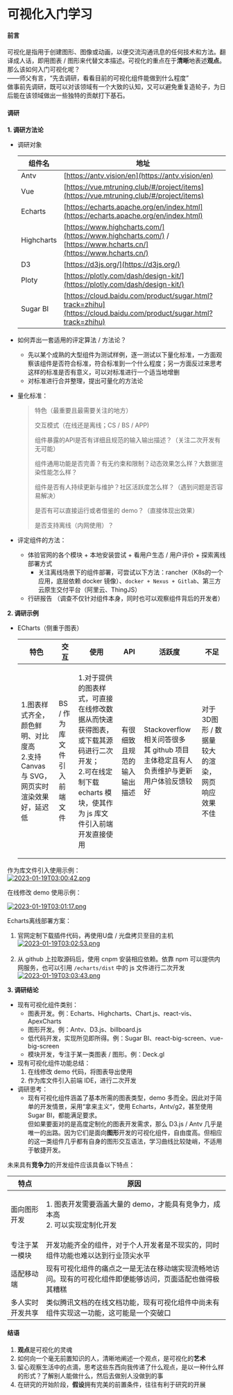 # 可视化入门学习



#### 前言

可视化是指用于创建图形、图像或动画，以便交流沟通讯息的任何技术和方法。翻译成人话，即用图表 / 图形来代替文本描述。可视化的重点在于**清晰**地表述**观点**。\
那么该如何入门可视化呢？\
——师父有言，“先去调研，看看目前的可视化组件能做到什么程度”\
做事前先调研，既可以对该领域有一个大致的认知，又可以避免重复造轮子，为日后能在该领域做出一些独特的贡献打下基石。

#### 调研

**1. 调研方法论**

*   调研对象

    | 组件名        | 地址                                                                                                               |
    | ---------- | ---------------------------------------------------------------------------------------------------------------- |
    | Antv       | [https://antv.vision/en](https://antv.vision/en)                                                                 |
    | Vue        | [https://vue.mtruning.club/#/project/items](https://vue.mtruning.club/#/project/items)                           |
    | Echarts    | [https://echarts.apache.org/en/index.html](https://echarts.apache.org/en/index.html)                             |
    | Highcharts | [https://www.highcharts.com/](https://www.highcharts.com/) / [https://www.hcharts.cn/](https://www.hcharts.cn/)  |
    | D3         | [https://d3js.org/](https://d3js.org/)                                                                           |
    | Ploty      | [https://plotly.com/dash/design-kit/](https://plotly.com/dash/design-kit/)                                       |
    | Sugar BI   | [https://cloud.baidu.com/product/sugar.html?track=zhihu](https://cloud.baidu.com/product/sugar.html?track=zhihu) |
* 如何弄出一套适用的评定算法 / 方法论？
  * 先以某个成熟的大型组件为测试样例，逐一测试以下量化标准，一方面观察该组件是否符合标准，符合标准到一个什么程度；另一方面反过来思考这样的标准是否有意义，可以对标准进行一个适当地增删
  * 对标准进行合并整理，提出可量化的方法论
*   量化标准：

    > 特色（最重要且最需要关注的地方）
    >
    > 交互模式（在线还是离线；CS / BS / APP)
    >
    > 组件暴露的API是否有详细且规范的输入输出描述？（关注二次开发有无可能）
    >
    > 组件通用功能是否完善？有无约束和限制？动态效果怎么样？大数据渲染性能怎么样？
    >
    > 组件是否有人持续更新与维护？社区活跃度怎么样？（遇到问题是否容易解决）
    >
    > 是否有可以直接运行或者借鉴的 demo？（直接体现出效果）
    >
    > 是否支持离线（内网使用）？
* 评定组件的方法：
  * 体验官网的各个模块 + 本地安装尝试 + 看用户生态 / 用户评价 + 探索离线部署方式
    * 关注离线场景下的组件部署，可尝试以下方法：rancher（K8s的一个应用，底层依赖 docker 镜像）、`docker + Nexus + Gitlab`、第三方云原生交付平台（阿里云、ThingJS）
  * 行研报告 （调查不仅针对组件本身，同时也可以观察组件背后的开发者）

**2. 调研示例**

*   ECharts（侧重于图表）

    | 特色                                                           | 交互               | 使用                                                                                               | API            | 活跃度                                                                  | 不足                          |
    | ------------------------------------------------------------ | ---------------- | ------------------------------------------------------------------------------------------------ | -------------- | -------------------------------------------------------------------- | --------------------------- |
    | <p>1.图表样式齐全，颜色鲜明、对比度高<br>2.支持 Canvas 与 SVG，网页实时渲染效果好，延迟低</p> | BS / 作为库文件引入前端文件 | <p>1.对于提供的图表样式，可直接在线修改数据从而快速获得图表，或下载其源码进行二次开发；<br>2.可在线定制下载 echarts 模块，使其作为 js 库文件引入前端开发直接使用</p> | 有很细致且规范的输入输出描述 | <p>Stackoverflow 相关问答很多<br>其 github 项目主体稳定且有人负责维护与更新<br>用户体验反馈较好</p> | 对于 3D图形 / 数据量较大的渲染，网页响应效果不佳 |

作为库文件引入使用示例：\
[![2023-01-19T03:00:42.png](https://bkcat.cn/usr/uploads/2023/01/1553167338.png)](https://bkcat.cn/usr/uploads/2023/01/1553167338.png)

在线修改 demo 使用示例：

[![2023-01-19T03:01:17.png](https://bkcat.cn/usr/uploads/2023/01/3970736009.png)](https://bkcat.cn/usr/uploads/2023/01/3970736009.png)

Echarts离线部署方案：

1. 官网定制下载插件代码，再使用U盘 / 光盘拷贝至目的主机\
   [![2023-01-19T03:02:53.png](https://bkcat.cn/usr/uploads/2023/01/1209996897.png)](https://bkcat.cn/usr/uploads/2023/01/1209996897.png)\
   ​
2. 从 github 上拉取源码后，使用 cnpm 安装相应依赖。依靠 npm 可以提供内网服务，也可以引用 `/echarts/dist` 中的 js 文件进行二次开发\
   [![2023-01-19T03:03:43.png](https://bkcat.cn/usr/uploads/2023/01/3101635130.png)](https://bkcat.cn/usr/uploads/2023/01/3101635130.png)

**3. 调研结论**

* 现有可视化组件类别：
  * 图表开发。例：Echarts、Highcharts、Chart.js、react-vis、ApexCharts
  * 图形开发。例：Antv、D3.js、billboard.js
  * 低代码开发，实现所见即所得。例：Sugar BI、react-big-screen、vue-big-screen
  * 模块开发，专注于某一类图表 / 图形。例：Deck.gl
* 现有可视化组件功能总结：
  1. 在线修改 demo 代码，将图表导出使用
  2. 作为库文件引入前端 IDE，进行二次开发
* 调研思考：
  * 现有可视化组件涵盖了基本所需的图表类型，demo 多而全。因此对于简单的开发情景，采用“拿来主义“，使用 Echarts，Antv/g2，甚至使用 Sugar BI，都能满足要求。\
    但如果要面对的是高度定制化的图表开发需求，那么 D3.js / Antv 几乎是唯一的出路。因为它们是面向**图形**开发的可视化组件，自由度高。但相应的这一类组件几乎都有自身的图形交互语法，学习曲线比较陡峭，不适用于敏捷开发。

​未来具有**竞争力**的开发组件应该具备以下特点：

| 特点       | 原因                                                     |
| -------- | ------------------------------------------------------ |
| 面向图形开发   | <p>1. 图表开发需要涵盖大量的 demo，才能具有竞争力，成本高<br>2. 可以实现定制化开发</p> |
| 专注于某一模块  | 开发功能齐全的组件，对于个人开发者是不现实的，同时组件功能也难以达到行业顶尖水平               |
| 适配移动端    | 现有可视化组件的痛点之一是无法在移动端实现流畅地访问。现有的可视化组件即便能够访问，页面适配也做得极其糟糕  |
| 多人实时开发共享 | 类似腾讯文档的在线文档功能，现有可视化组件中尚未有组件实现这一功能，这可能是一个突破口            |

#### 结语

1. **观点**是可视化的灵魂
2. 如何向一个毫无前置知识的人，清晰地阐述一个观点，是可视化的**艺术**
3. 留心观察生活中的点滴，思考这些东西向我传递了什么观点，是以一种什么样的形式？了解别人能做什么，然后去做别人没做到的事
4. 在研究的开始阶段，**假设**拥有完美的前置条件，往往有利于研究的开展
